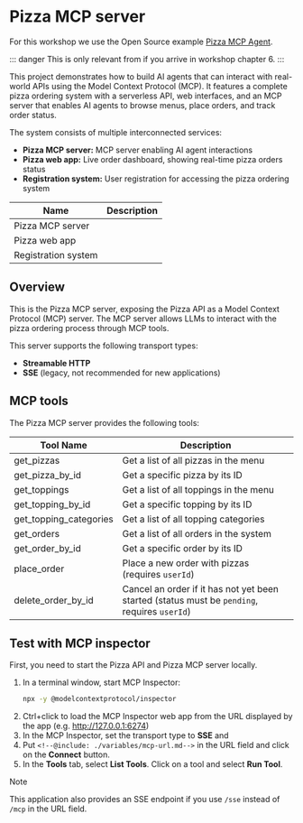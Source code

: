 
# Pizza MCP server

For this workshop we use the Open Source example [Pizza MCP Agent](https://github.com/Azure-Samples/pizza-mcp-agents).

::: danger
This is only relevant from if you arrive in workshop chapter 6.
:::

This project demonstrates how to build AI agents that can interact with real-world APIs using the Model Context Protocol (MCP). It features a complete pizza ordering system with a serverless API, web interfaces, and an MCP server that enables AI agents to browse menus, place orders, and track order status.

The system consists of multiple interconnected services:
- **Pizza MCP server:** MCP server enabling AI agent interactions
- **Pizza web app:** Live order dashboard, showing real-time pizza orders status
- **Registration system:** User registration for accessing the pizza ordering system

|  Name | Description |
|-----------|-------------|
| Pizza MCP server | [<!--@include: ./variables/mcp-url.md-->](<!--@include: ./variables/mcp-url.md-->)|
| Pizza web app | [<!--@include: ./variables/pizza-dashboard.md-->](<!--@include: ./variables/pizza-dashboard.md-->)|
| Registration system | [<!--@include: ./variables/customer-registration.md-->](<!--@include: ./variables/customer-registration.md-->) |


## Overview

This is the Pizza MCP server, exposing the Pizza API as a Model Context Protocol (MCP) server. The MCP server allows LLMs to interact with the pizza ordering process through MCP tools.

This server supports the following transport types:
- **Streamable HTTP**
- **SSE** (legacy, not recommended for new applications)

## MCP tools

The Pizza MCP server provides the following tools:

| Tool Name | Description |
|-----------|-------------|
| get_pizzas | Get a list of all pizzas in the menu |
| get_pizza_by_id | Get a specific pizza by its ID |
| get_toppings | Get a list of all toppings in the menu |
| get_topping_by_id | Get a specific topping by its ID |
| get_topping_categories | Get a list of all topping categories |
| get_orders | Get a list of all orders in the system |
| get_order_by_id | Get a specific order by its ID |
| place_order | Place a new order with pizzas (requires `userId`) |
| delete_order_by_id | Cancel an order if it has not yet been started (status must be `pending`, requires `userId`) |

## Test with MCP inspector

First, you need to start the Pizza API and Pizza MCP server locally.

1. In a terminal window, start MCP Inspector:
    ```bash
    npx -y @modelcontextprotocol/inspector
    ```
2. Ctrl+click to load the MCP Inspector web app from the URL displayed by the app (e.g. http://127.0.0.1:6274)
3. In the MCP Inspector, set the transport type to **SSE** and 
3. Put `<!--@include: ./variables/mcp-url.md-->` in the URL field and click on the **Connect** button.
4. In the **Tools** tab, select **List Tools**. Click on a tool and select **Run Tool**.

> [!NOTE]
> This application also provides an SSE endpoint if you use `/sse` instead of `/mcp` in the URL field. 
